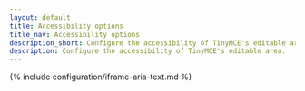 ```yaml
---
layout: default
title: Accessibility options
title_nav: Accessibility options
description_short: Configure the accessibility of TinyMCE's editable area.
description: Configure the accessibility of TinyMCE's editable area.
---
```


{% include configuration/iframe-aria-text.md %}
